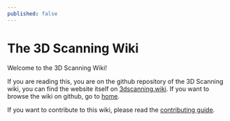 ```yaml
---
published: false
---
```


<!-- This page is only visible on GitHub, not on the website. -->

# The 3D Scanning Wiki

Welcome to the 3D Scanning Wiki!


If you are reading this, you are on the github repository of the 3D Scanning wiki,
you can find the website itself on [3dscanning.wiki](https://3dscanning.wiki/). If you want to browse the wiki on github, go to [home](home.md).

If you want to contribute to this wiki, please read the [contributing guide](meta/contributing_guide.md).